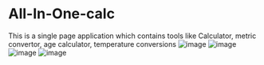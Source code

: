 # All-In-One-calc
This is a single page application which contains tools like Calculator, metric convertor, age calculator, temperature conversions
![image](https://user-images.githubusercontent.com/89120915/227361941-90e4a8e1-8b46-4f51-b5af-7fbcb1ac9734.png)
![image](https://user-images.githubusercontent.com/89120915/227362294-bd256062-9f5f-4af1-8db8-771c71ba471e.png)
![image](https://user-images.githubusercontent.com/89120915/227362375-ac1d03c3-4d18-45aa-af2f-a2d5bce6bfd5.png)
![image](https://user-images.githubusercontent.com/89120915/227362444-f2a1ca4d-2014-48b1-8ee9-d4d90a20fc27.png)
